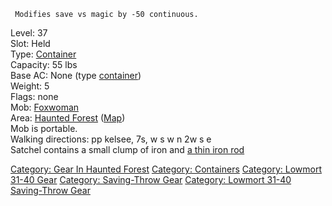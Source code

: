 ` Modifies save vs magic by -50 continuous.`

Level: 37  
Slot: Held  
Type: [Container](:Category:Containers.md "wikilink")  
Capacity: 55 lbs  
Base AC: None (type [container](:Category:_Containers.md "wikilink"))  
Weight: 5  
Flags: none  
Mob: [Foxwoman](Foxwoman "wikilink")  
Area: [Haunted Forest](:Category:_Haunted_Forest.md "wikilink")
([Map](Haunted_Forest_Map.md "wikilink"))  
Mob is portable.  
Walking directions: pp kelsee, 7s, w s w n 2w s e  
Satchel contains a small clump of iron and [a thin iron
rod](Thin_Iron_Rod.md "wikilink")

[Category: Gear In Haunted
Forest](Category:_Gear_In_Haunted_Forest "wikilink") [Category:
Containers](Category:_Containers "wikilink") [Category: Lowmort 31-40
Gear](Category:_Lowmort_31-40_Gear "wikilink") [Category: Saving-Throw
Gear](Category:_Saving-Throw_Gear "wikilink") [Category: Lowmort 31-40
Saving-Throw Gear](Category:_Lowmort_31-40_Saving-Throw_Gear "wikilink")
